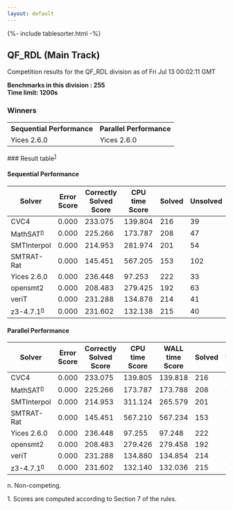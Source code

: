 ```yaml
---
layout: default
---
```

{%- include tablesorter.html -%}

##  QF_RDL (Main Track)

Competition results for the QF_RDL division as of Fri Jul 13 00:02:11 GMT

**Benchmarks in this division : 255  
Time limit: 1200s** 

### Winners
<table>
<tr><th class="center">Sequential Performance</th><th class="center">Parallel Performance</th></tr>
<tr class="center"><td>Yices 2.6.0</td><td>Yices 2.6.0</td></tr></table>
### Result table<sup><a href="#fn1">1</a></sup>

#### Sequential Performance

<table id="sequential" class="result sorted">
<thead><tr class="center">
  <th>Solver</th>
  <th>Error Score</th>
  <th>Correctly Solved Score</th>
  <th>CPU time Score</th>
  <th>Solved</th>
  <th>Unsolved</th>
</tr></thead><tr>
  <td>CVC4</td>
  <td>0.000</td>
  <td>233.075</td>
  <td>139.804</td>
<td>216</td>
<td>39</td>
</tr><tr>
  <td>MathSAT<SUP><a href="#fn">n</a></SUP></td>
  <td>0.000</td>
  <td>225.266</td>
  <td>173.787</td>
<td>208</td>
<td>47</td>
</tr><tr>
  <td>SMTInterpol</td>
  <td>0.000</td>
  <td>214.953</td>
  <td>281.974</td>
<td>201</td>
<td>54</td>
</tr><tr>
  <td>SMTRAT-Rat</td>
  <td>0.000</td>
  <td>145.451</td>
  <td>567.205</td>
<td>153</td>
<td>102</td>
</tr><tr>
  <td>Yices 2.6.0</td>
  <td>0.000</td>
  <td>236.448</td>
  <td>97.253</td>
<td>222</td>
<td>33</td>
</tr><tr>
  <td>opensmt2</td>
  <td>0.000</td>
  <td>208.483</td>
  <td>279.425</td>
<td>192</td>
<td>63</td>
</tr><tr>
  <td>veriT</td>
  <td>0.000</td>
  <td>231.288</td>
  <td>134.878</td>
<td>214</td>
<td>41</td>
</tr><tr>
  <td>z3-4.7.1<SUP><a href="#fn">n</a></SUP></td>
  <td>0.000</td>
  <td>231.602</td>
  <td>132.138</td>
<td>215</td>
<td>40</td>
</tr></table>

#### Parallel Performance

<table id="parallel" class="result sorted">
<thead><tr class="center">
  <th>Solver</th>
  <th>Error Score</th>
  <th>Correctly Solved Score</th>
  <th>CPU time Score</th>
  <th>WALL time Score</th>
  <th>Solved</th>
  <th>Unsolved</th>
</tr></thead><tr>
  <td>CVC4</td>
<td>0.000</td><td>233.075</td><td>139.805</td><td>139.818</td><td>216</td><td>39</td></tr><tr>
  <td>MathSAT<SUP><a href="#fn">n</a></SUP></td>
<td>0.000</td><td>225.266</td><td>173.787</td><td>173.788</td><td>208</td><td>47</td></tr><tr>
  <td>SMTInterpol</td>
<td>0.000</td><td>214.953</td><td>311.124</td><td>265.579</td><td>201</td><td>54</td></tr><tr>
  <td>SMTRAT-Rat</td>
<td>0.000</td><td>145.451</td><td>567.210</td><td>567.234</td><td>153</td><td>102</td></tr><tr>
  <td>Yices 2.6.0</td>
<td>0.000</td><td>236.448</td><td>97.255</td><td>97.248</td><td>222</td><td>33</td></tr><tr>
  <td>opensmt2</td>
<td>0.000</td><td>208.483</td><td>279.426</td><td>279.458</td><td>192</td><td>63</td></tr><tr>
  <td>veriT</td>
<td>0.000</td><td>231.288</td><td>134.880</td><td>134.854</td><td>214</td><td>41</td></tr><tr>
  <td>z3-4.7.1<SUP><a href="#fn">n</a></SUP></td>
<td>0.000</td><td>231.602</td><td>132.140</td><td>132.036</td><td>215</td><td>40</td></tr></table>
 <span id="fn"> n. Non-competing. </span>

 <span id="fn1"> 1. Scores are computed according to Section 7 of the rules. </span>



